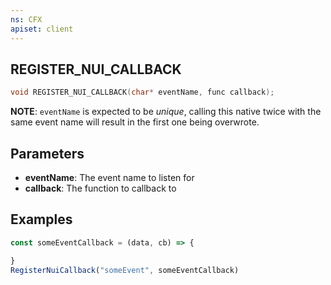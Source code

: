 ```yaml
---
ns: CFX
apiset: client
---
```

## REGISTER_NUI_CALLBACK

```c
void REGISTER_NUI_CALLBACK(char* eventName, func callback);
```

**NOTE**: `eventName` is expected to be *unique*, calling this native twice with the same event name will result in the first one being overwrote.

## Parameters
* **eventName**: The event name to listen for
* **callback**: The function to callback to

## Examples
```js
const someEventCallback = (data, cb) => {

}
RegisterNuiCallback("someEvent", someEventCallback)
```
